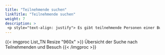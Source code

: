 ```yaml
---
title: "Teilnehmende suchen"
linkTitle: "Teilnehmende suchen"
weight: 7
description: >
 <p style="text-align: justify"> Es gibt teilnehmende Personen einer Buchung, aber auch Personen, die unabhängig einer Buchung zu Besuch sind. Alle diese Personen finden Sie unter Teilnehmende im Menüpunkt Listen. </p>
---
```

{{< imgproc List_TN Resize "960x" >}}
Übersicht der Suche nach Teilnehmenden und Besuch
{{< /imgproc >}}
